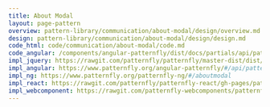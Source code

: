 ```yaml
---
title: About Modal
layout: page-pattern
overview: pattern-library/communication/about-modal/design/overview.md
design: pattern-library/communication/about-modal/design/design.md
code_html: code/communication/about-modal/code.md
code_angular: /components/angular-patternfly/dist/docs/partials/api/patternfly.modals.component.pfAboutModal.html
impl_jquery: https://rawgit.com/patternfly/patternfly/master-dist/dist/tests/about-modal.html
impl_angular: https://www.patternfly.org/angular-patternfly/#/api/patternfly.modals.component:pfAboutModal
impl_ng: https://www.patternfly.org/patternfly-ng/#/aboutmodal
impl_react: https://rawgit.com/patternfly/patternfly-react/gh-pages/patternfly-3/index.html?selectedKind=patternfly-react%2FCommunication%2FAbout%20Modal&selectedStory=AboutModal
impl_webcomponent: https://rawgit.com/patternfly-webcomponents/patternfly-webcomponents/master-dist/app/app.html?dir=pf-modal&file=index.html
---
```

